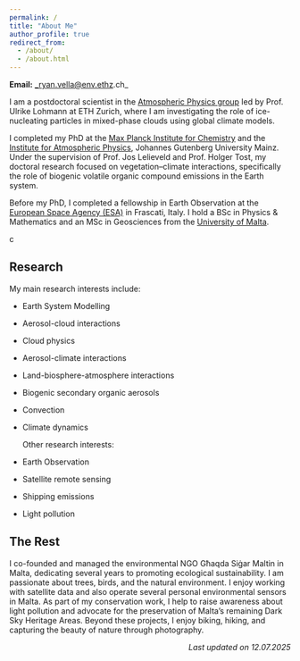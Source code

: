 ```yaml
---
permalink: /
title: "About Me"
author_profile: true
redirect_from: 
  - /about/
  - /about.html
---
```


**Email:** _ryan.vella@env.ethz.ch_

I am a postdoctoral scientist in the [Atmospheric Physics group](https://iac.ethz.ch/group/atmospheric-physics.html) led by Prof. Ulrike Lohmann at ETH Zurich, where I am investigating the role of ice-nucleating particles in mixed-phase clouds using global climate models.

I completed my PhD at the [Max Planck Institute for Chemistry](https://www.mpic.de/2285/en) and the [Institute for Atmospheric Physics](https://www.blogs.uni-mainz.de/fb08-ipa-en/), Johannes Gutenberg University Mainz. Under the supervision of Prof. Jos Lelieveld and Prof. Holger Tost, my doctoral research focused on vegetation–climate interactions, specifically the role of biogenic volatile organic compound emissions in the Earth system.

Before my PhD, I completed a fellowship in Earth Observation at the [European Space Agency (ESA)](https://www.esa.int/) in Frascati, Italy. I hold a BSc in Physics & Mathematics and an MSc in Geosciences from the [University of Malta](https://www.um.edu.mt/).

c


## Research

My main research interests include:

- Earth System Modelling
- Aerosol-cloud interactions
- Cloud physics
- Aerosol-climate interactions
- Land-biosphere-atmosphere interactions
- Biogenic secondary organic aerosols
- Convection
- Climate dynamics

  Other research interests:

- Earth Observation
- Satellite remote sensing
- Shipping emissions
- Light pollution


## The Rest

I co-founded and managed the environmental NGO Għaqda Siġar Maltin in Malta, dedicating several years to promoting ecological sustainability. I am passionate about trees, birds, and the natural environment. I enjoy working with satellite data and also operate several personal environmental sensors in Malta. As part of my conservation work, I help to raise awareness about light pollution and advocate for the preservation of Malta’s remaining Dark Sky Heritage Areas. Beyond these projects, I enjoy biking, hiking, and capturing the beauty of nature through photography.



<div style="text-align: right; font-style: italic;">
Last updated on 12.07.2025
</div>
